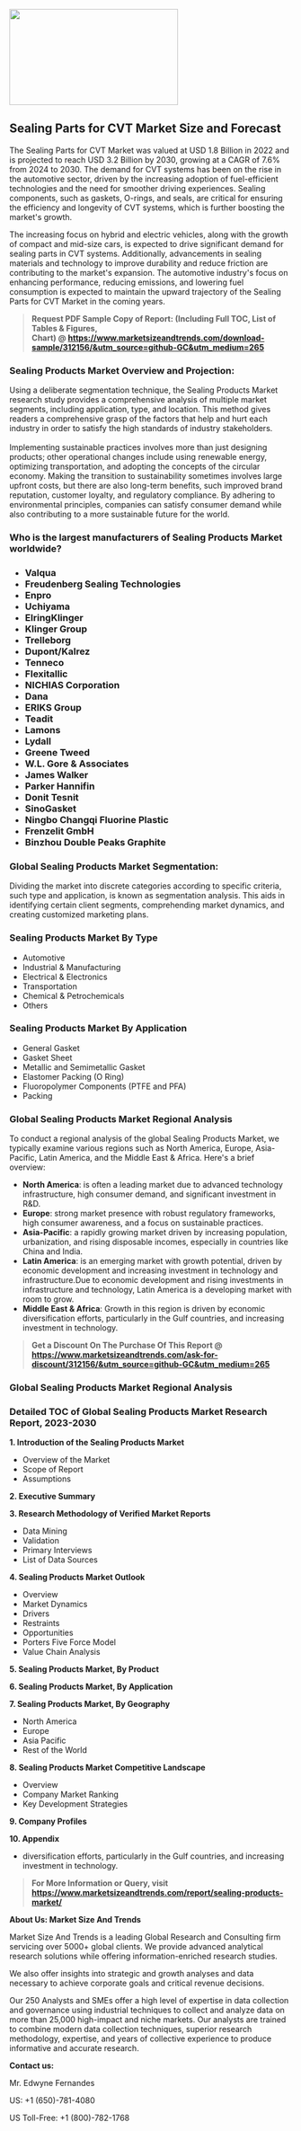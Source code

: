 <p><img class="alignnone size-medium wp-image-20088" src="https://ffe5etoiles.com/wp-content/uploads/2024/12/MST1-300x171.png" alt="" width="300" height="171" /></p><h2>Sealing Parts for CVT Market Size and Forecast</h2><p>The Sealing Parts for CVT Market was valued at USD 1.8 Billion in 2022 and is projected to reach USD 3.2 Billion by 2030, growing at a CAGR of 7.6% from 2024 to 2030. The demand for CVT systems has been on the rise in the automotive sector, driven by the increasing adoption of fuel-efficient technologies and the need for smoother driving experiences. Sealing components, such as gaskets, O-rings, and seals, are critical for ensuring the efficiency and longevity of CVT systems, which is further boosting the market's growth.</p><p>The increasing focus on hybrid and electric vehicles, along with the growth of compact and mid-size cars, is expected to drive significant demand for sealing parts in CVT systems. Additionally, advancements in sealing materials and technology to improve durability and reduce friction are contributing to the market's expansion. The automotive industry's focus on enhancing performance, reducing emissions, and lowering fuel consumption is expected to maintain the upward trajectory of the Sealing Parts for CVT Market in the coming years.</p></p><blockquote id="" class=""><strong>Request PDF Sample Copy of Report: (Including Full TOC, List of Tables &amp; Figures, Chart)&nbsp;@&nbsp;<strong><a href="https://www.marketsizeandtrends.com/download-sample/312156/&utm_source=github-GC&utm_medium=265" target="_blank">https://www.marketsizeandtrends.com/download-sample/312156/&utm_source=github-GC&utm_medium=265</a></strong></strong></blockquote><h3 id="" class="">Sealing Products Market&nbsp;Overview and Projection:</h3><p id="" class="">Using a deliberate segmentation technique, the Sealing Products Market research study provides a comprehensive analysis of multiple market segments, including application, type, and location. This method gives readers a comprehensive grasp of the factors that help and hurt each industry in order to satisfy the high standards of industry stakeholders. <br /> <br />Implementing sustainable practices involves more than just designing products; other operational changes include using renewable energy, optimizing transportation, and adopting the concepts of the circular economy. Making the transition to sustainability sometimes involves large upfront costs, but there are also long-term benefits, such improved brand reputation, customer loyalty, and regulatory compliance. By adhering to environmental principles, companies can satisfy consumer demand while also contributing to a more sustainable future for the world.</p><h3 id="" class="">Who is the largest manufacturers of&nbsp;Sealing Products Market worldwide?</h3><h3 class=""><p><ul><li>Valqua </li><li> Freudenberg Sealing Technologies </li><li> Enpro </li><li> Uchiyama </li><li> ElringKlinger </li><li> Klinger Group </li><li> Trelleborg </li><li> Dupont/Kalrez </li><li> Tenneco </li><li> Flexitallic </li><li> NICHIAS Corporation </li><li> Dana </li><li> ERIKS Group </li><li> Teadit </li><li> Lamons </li><li> Lydall </li><li> Greene Tweed </li><li> W.L. Gore & Associates </li><li> James Walker </li><li> Parker Hannifin </li><li> Donit Tesnit </li><li> SinoGasket </li><li> Ningbo Changqi Fluorine Plastic </li><li> Frenzelit GmbH </li><li> Binzhou Double Peaks Graphite</li></ul></p></h3><h3 id="" class="">Global&nbsp;Sealing Products Market Segmentation:</h3><p id="" class="">Dividing the market into discrete categories according to specific criteria, such type and application, is known as segmentation analysis. This aids in identifying certain client segments, comprehending market dynamics, and creating customized marketing plans.</p><h3 id="" class="">Sealing Products Market&nbsp;By Type</h3><p><p><ul><li>Automotive</li><li> Industrial & Manufacturing</li><li> Electrical & Electronics</li><li> Transportation</li><li> Chemical & Petrochemicals</li><li> Others</p></li></ul></p></p><h3 id="" class="">Sealing Products Market&nbsp;By Application</h3><p class=""><p><ul><li>General Gasket</li><li> Gasket Sheet</li><li> Metallic and Semimetallic Gasket</li><li> Elastomer Packing (O Ring)</li><li> Fluoropolymer Components (PTFE and PFA)</li><li> Packing</li></ul></p></p><h3 id="" class="">Global Sealing Products Market Regional Analysis</h3><p id="" class="">To conduct a regional analysis of the global Sealing Products Market, we typically examine various regions such as North America, Europe, Asia-Pacific, Latin America, and the Middle East &amp; Africa. Here's a brief overview:</p><ul><li><strong>North America</strong>: is often a leading market due to advanced technology infrastructure, high consumer demand, and significant investment in R&amp;D.</li><li><strong>Europe</strong>: strong market presence with robust regulatory frameworks, high consumer awareness, and a focus on sustainable practices.</li><li><strong>Asia-Pacific</strong>: a rapidly growing market driven by increasing population, urbanization, and rising disposable incomes, especially in countries like China and India.</li><li><strong>Latin America</strong>: is an emerging market with growth potential, driven by economic development and increasing investment in technology and infrastructure.Due to economic development and rising investments in infrastructure and technology, Latin America is a developing market with room to grow.</li><li><strong>Middle East &amp; Africa</strong>: Growth in this region is driven by economic diversification efforts, particularly in the Gulf countries, and increasing investment in technology.</li></ul><blockquote id="" class=""><strong>Get a Discount On The Purchase Of This Report @ <strong><a href="https://www.marketsizeandtrends.com/ask-for-discount/312156/&utm_source=github-GC&utm_medium=265" target="_blank">https://www.marketsizeandtrends.com/ask-for-discount/312156/&utm_source=github-GC&utm_medium=265</a></strong></strong></blockquote><h3 id="" class="">Global Sealing Products Market Regional Analysis</h3><h3 id="" class="">Detailed TOC of Global Sealing Products Market Research Report, 2023-2030</h3><p id="" class=""><strong>1. Introduction of the Sealing Products Market</strong></p><ul><li>Overview of the Market</li><li>Scope of Report</li><li>Assumptions</li></ul><p id="" class=""><strong>2. Executive Summary</strong></p><p id="" class=""><strong>3. Research Methodology of Verified Market Reports</strong></p><ul><li>Data Mining</li><li>Validation</li><li>Primary Interviews</li><li>List of Data Sources</li></ul><p id="" class=""><strong>4. Sealing Products Market Outlook</strong></p><ul><li>Overview</li><li>Market Dynamics</li><li>Drivers</li><li>Restraints</li><li>Opportunities</li><li>Porters Five Force Model</li><li>Value Chain Analysis</li></ul><p id="" class=""><strong>5. Sealing Products Market, By Product</strong></p><p id="" class=""><strong>6. Sealing Products Market, By Application</strong></p><p id="" class=""><strong>7. Sealing Products Market, By Geography</strong></p><ul><li>North America</li><li>Europe</li><li>Asia Pacific</li><li>Rest of the World</li></ul><p id="" class=""><strong>8. Sealing Products Market Competitive Landscape</strong></p><ul><li>Overview</li><li>Company Market Ranking</li><li>Key Development Strategies</li></ul><p id="" class=""><strong>9. Company Profiles</strong></p><p id="" class=""><strong>10. Appendix</strong></p><ul><li>diversification efforts, particularly in the Gulf countries, and increasing investment in technology.</li></ul><blockquote id="" class=""><strong>For More Information or Query, visit <strong><strong><a href="https://www.marketsizeandtrends.com/report/sealing-products-market/" target="_blank">https://www.marketsizeandtrends.com/report/sealing-products-market/</a></strong></strong></strong></blockquote><p id="" class=""><strong>About Us: Market Size And Trends</strong></p><p id="" class="">Market Size And Trends is a leading Global Research and Consulting firm servicing over 5000+ global clients. We provide advanced analytical research solutions while offering information-enriched research studies.</p><p id="" class="">We also offer insights into strategic and growth analyses and data necessary to achieve corporate goals and critical revenue decisions.</p><p id="" class="">Our 250 Analysts and SMEs offer a high level of expertise in data collection and governance using industrial techniques to collect and analyze data on more than 25,000 high-impact and niche markets. Our analysts are trained to combine modern data collection techniques, superior research methodology, expertise, and years of collective experience to produce informative and accurate research.</p><p id="" class=""><strong>Contact us:</strong></p><p id="" class="">Mr. Edwyne Fernandes</p><p id="" class="">US: +1 (650)-781-4080</p><p id="" class="">US Toll-Free: +1 (800)-782-1768</p>
